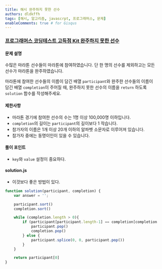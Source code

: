 ```yaml
---
title: 해시 완주하지 못한 선수
authors: dldkffh
tags: [해시, 알고리즘, javascrpt, 프로그래머스, 문제]
enableComments: true # for Gisqus
---
```


### [프로그래머스 코딩테스트 고득점 Kit 완주하지 못한 선수](https://school.programmers.co.kr/learn/courses/30/lessons/42576)

#### 문제 설명

수많은 마라톤 선수들이 마라톤에 참여하였습니다. 단 한 명의 선수를 제외하고는 모든 선수가 마라톤을 완주하였습니다.

마라톤에 참여한 선수들의 이름이 담긴 배열 `participant`와 완주한 선수들의 이름이 담긴 배열 `completion`이 주어질 때, 완주하지 못한 선수의 이름을 `return` 하도록 `solution` 함수를 작성해주세요.

<!--truncate-->

#### 제한사항

- 마라톤 경기에 참여한 선수의 수는 1명 이상 100,000명 이하입니다.
- `completion`의 길이는 `participant`의 길이보다 1 작습니다.
- 참가자의 이름은 1개 이상 20개 이하의 알파벳 소문자로 이루어져 있습니다.
- 참가자 중에는 동명이인이 있을 수 있습니다.

#### 풀이 포인트

- `key`와 `value` 설정이 중요하다.

#### solution.js

- 이것보다 좋은 방법이 있다.

```js showLineNumbers title="javascrpt"
function solution(participant, completion) {
    var answer = '';

    participant.sort()
    completion.sort()

    while (completion.length > 0){
        if (participant[participant.length-1] == completion[completion.length-1]){
            participant.pop()
            completion.pop()
        } else {
            participant.splice(0, 0, participant.pop())
        }
    }

    return participant[0]
}
```

